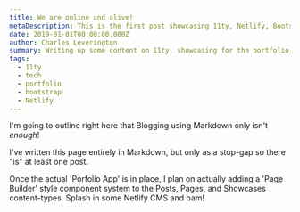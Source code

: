```yaml
---
title: We are online and alive!
metaDescription: This is the first post showcasing 11ty, Netlify, Bootstrap, and all the things.
date: 2019-01-01T00:00:00.000Z
author: Charles Leverington
summary: Writing up some content on 11ty, showcasing for the portfolio, and other things.
tags:
  - 11ty
  - tech
  - portfolio
  - bootstrap
  - Netlify
---
```

I'm going to outline right here that Blogging using Markdown only isn't _enough_!

I've written this page entirely in Markdown, but only as a stop-gap so there "is" at least one post.

Once the actual 'Porfolio App' is in place, I plan on actually adding a 'Page Builder' style component system to the Posts, Pages, and Showcases content-types.  Splash in some Netlify CMS and bam!
